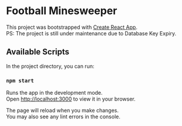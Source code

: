 # Football Minesweeper

This project was bootstrapped with [Create React App](https://github.com/facebook/create-react-app). \
PS: The project is still under maintenance due to Database Key Expiry.

## Available Scripts

In the project directory, you can run:

### `npm start`

Runs the app in the development mode.\
Open [http://localhost:3000](http://localhost:3000) to view it in your browser.

The page will reload when you make changes.\
You may also see any lint errors in the console.
